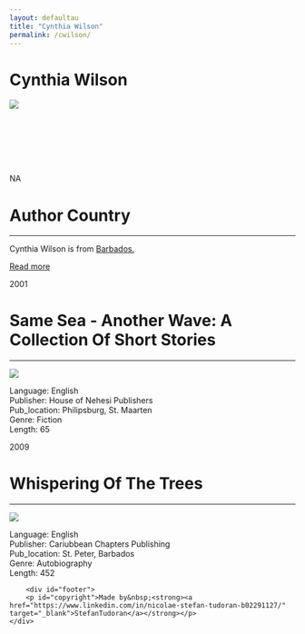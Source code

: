 ```yaml
---
layout: defaultau
title: "Cynthia Wilson"
permalink: /cwilson/
---
```

<!-- partial:index.partial.html -->
<div class="content">
    <h1>Cynthia Wilson</h1>
    <div class="quote">
        <div><img src="https://scontent-mia3-1.xx.fbcdn.net/v/t1.6435-9/160218353_3867913309898239_6663437266187881639_n.jpg?stp=cp0_dst-jpg_e15_p320x320_q65&_nc_cat=100&ccb=1-7&_nc_sid=2d5d41&_nc_ohc=cjv_jsv1z18AX9aVHr5&_nc_ht=scontent-mia3-1.xx&oh=00_AfCTKcOYpa4W0Vtl0FB5Cl_yg0H8pRDGMy-npOT9H1ZYPw&oe=63C3F52B" class="logo"></div>
    </div>
    <div class="timeline">
        <div style="padding-bottom:100px;"></div>
        <div class="block">
            <div class="date right"><p class="right"> NA </p></div>
            <div class="dot"></div>
            <div class="left first">
            <div class="author_country">
                <h1>Author Country</h1><hr>
            <div class="aclocation">   <p> Cynthia Wilson is from <a href="http://localhost:4000/12"> Barbados.</a></p></div>
                  <div class="acreadmore"> <a href="https://en.wikipedia.org/wiki/Cynthia_Wilson">Read more</a></div>
            </div>
            </div>
        </div>
        <div class="block">
            <div class="date left"><p class="left">2001</p></div>
            <div class="dot"></div>
            <div class="right">
                <h1>Same Sea - Another Wave: A Collection Of Short Stories</h1><hr>
                <p><img src="https://m.media-amazon.com/images/W/WEBP_402378-T2/images/I/516PDGC3ZTL._SY291_BO1,204,203,200_QL40_FMwebp_.jpg"></p>
                <p>
                Language: English <br/>
                Publisher: House of Nehesi Publishers<br/>
                Pub_location: Philipsburg, St. Maarten<br/>
                Genre: Fiction <br/>
                Length: 65<br/></p>
            </div>
        </div>
        <div class="block">
            <div class="date right"><p class="right">2009</p></div>
            <div class="dot"></div>
            <div class="left">
                <h1>Whispering Of The Trees</h1><hr>
                <p><img src="https://m.media-amazon.com/images/W/WEBP_402378-T2/images/I/51VDzFaMJoL._SX311_BO1,204,203,200_.jpg"></p>
                <p>
                Language: English <br/>
                Publisher: Cariubbean Chapters Publishing<br/>
                Pub_location: St. Peter, Barbados<br/>
                Genre: Autobiography<br/>
                Length: 452<br/>
                </p>
            </div>
        </div>

        <div id="footer">
        <p id="copyright">Made by&nbsp;<strong><a href="https://www.linkedin.com/in/nicolae-stefan-tudoran-b02291127/" target="_blank">StefanTudoran</a></strong></p>
    </div>
</div>
<!-- partial -->
  <script src='https://cdnjs.cloudflare.com/ajax/libs/jquery/3.1.1/jquery.min.js'></script><script  src="assets/js/authorscript.js"></script>
